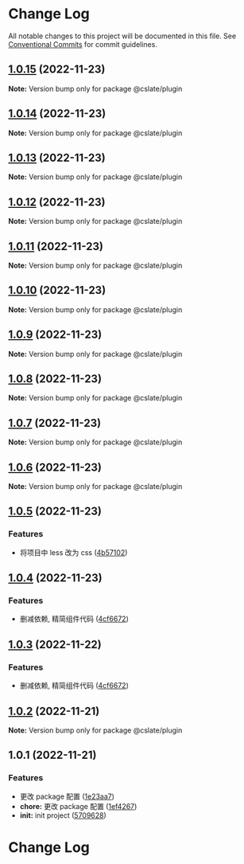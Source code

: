 # Change Log

All notable changes to this project will be documented in this file. See [Conventional Commits](https://conventionalcommits.org) for commit guidelines.

## [1.0.15](https://github.com/rojer95/dslate/compare/v1.0.14...v1.0.15) (2022-11-23)

**Note:** Version bump only for package @cslate/plugin

## [1.0.14](https://github.com/rojer95/dslate/compare/v1.0.13...v1.0.14) (2022-11-23)

**Note:** Version bump only for package @cslate/plugin

## [1.0.13](https://github.com/rojer95/dslate/compare/v1.0.12...v1.0.13) (2022-11-23)

**Note:** Version bump only for package @cslate/plugin

## [1.0.12](https://github.com/rojer95/dslate/compare/v1.0.11...v1.0.12) (2022-11-23)

**Note:** Version bump only for package @cslate/plugin

## [1.0.11](https://github.com/rojer95/dslate/compare/v1.0.10...v1.0.11) (2022-11-23)

**Note:** Version bump only for package @cslate/plugin

## [1.0.10](https://github.com/rojer95/dslate/compare/v1.0.9...v1.0.10) (2022-11-23)

**Note:** Version bump only for package @cslate/plugin

## [1.0.9](https://github.com/rojer95/dslate/compare/v1.0.8...v1.0.9) (2022-11-23)

**Note:** Version bump only for package @cslate/plugin

## [1.0.8](https://github.com/rojer95/dslate/compare/v1.0.7...v1.0.8) (2022-11-23)

**Note:** Version bump only for package @cslate/plugin

## [1.0.7](https://github.com/rojer95/dslate/compare/v1.0.6...v1.0.7) (2022-11-23)

**Note:** Version bump only for package @cslate/plugin

## [1.0.6](https://github.com/rojer95/dslate/compare/v1.0.5...v1.0.6) (2022-11-23)

**Note:** Version bump only for package @cslate/plugin

## [1.0.5](https://github.com/rojer95/dslate/compare/v1.0.4...v1.0.5) (2022-11-23)

### Features

- 将项目中 less 改为 css ([4b57102](https://github.com/rojer95/dslate/commit/4b571023267c42bc9605fc307915ed831c3c10fc))

## [1.0.4](https://github.com/rojer95/dslate/compare/v1.0.2...v1.0.4) (2022-11-23)

### Features

- 删减依赖, 精简组件代码 ([4cf6672](https://github.com/rojer95/dslate/commit/4cf6672e254b86e3b625b6bb5bcead1e631c1d20))

## [1.0.3](https://github.com/rojer95/dslate/compare/v1.0.2...v1.0.3) (2022-11-22)

### Features

- 删减依赖, 精简组件代码 ([4cf6672](https://github.com/rojer95/dslate/commit/4cf6672e254b86e3b625b6bb5bcead1e631c1d20))

## [1.0.2](https://github.com/rojer95/dslate/compare/v1.0.1...v1.0.2) (2022-11-21)

**Note:** Version bump only for package @cslate/plugin

## 1.0.1 (2022-11-21)

### Features

- 更改 package 配置 ([1e23aa7](https://github.com/rojer95/dslate/commit/1e23aa76f0ca1e0dd2dffdf035ff64f245b8d9ad))
- **chore:** 更改 package 配置 ([1ef4267](https://github.com/rojer95/dslate/commit/1ef4267ebd885e907c5d28784f767918485bca3a))
- **init:** init project ([5709628](https://github.com/rojer95/dslate/commit/570962891322b0dd7ee150cc8f49ca5c2cc0d2d4))

# Change Log
